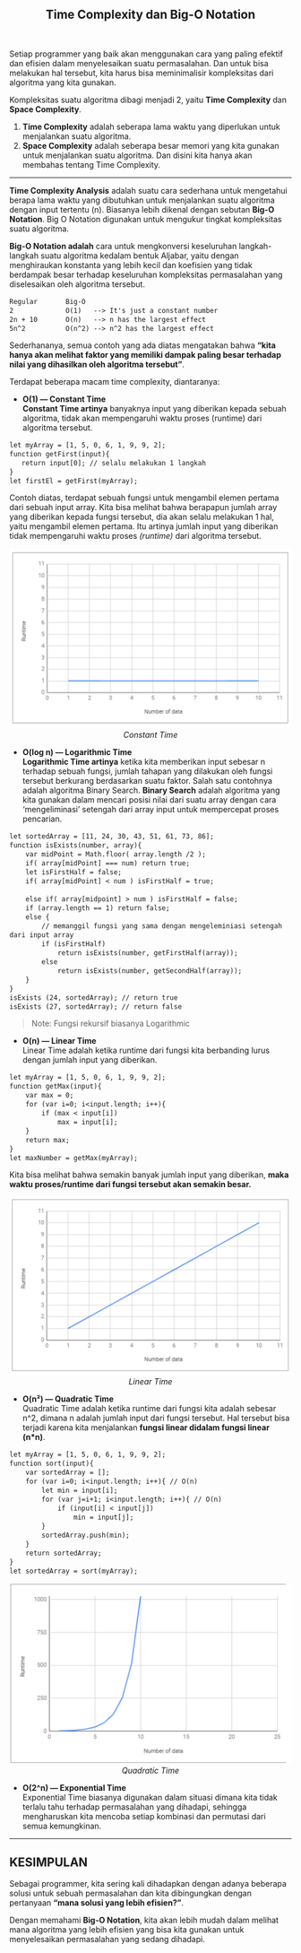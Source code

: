 <h2 align="center"><b>Time Complexity dan Big-O Notation</b></h2>
<br>

Setiap programmer yang baik akan menggunakan cara yang paling efektif dan efisien dalam menyelesaikan suatu permasalahan. Dan untuk bisa melakukan hal tersebut, kita harus bisa meminimalisir kompleksitas dari algoritma yang kita gunakan.<br>

Kompleksitas suatu algoritma dibagi menjadi 2, yaitu __Time Complexity__ dan __Space Complexity__.
1. __Time Complexity__ adalah seberapa lama waktu yang diperlukan untuk menjalankan suatu algoritma.
2. __Space Complexity__ adalah seberapa besar memori yang kita gunakan untuk menjalankan suatu algoritma. Dan disini kita hanya akan membahas tentang Time Complexity.

***
__Time Complexity Analysis__ adalah suatu cara sederhana untuk mengetahui berapa lama waktu yang dibutuhkan untuk menjalankan suatu algoritma dengan input tertentu (n). Biasanya lebih dikenal dengan sebutan __Big-O Notation__. Big O Notation digunakan untuk mengukur tingkat kompleksitas suatu algoritma.<br>

__Big-O Notation adalah__ cara untuk mengkonversi keseluruhan langkah-langkah suatu algoritma kedalam bentuk Aljabar, yaitu dengan menghiraukan konstanta yang lebih kecil dan koefisien yang tidak berdampak besar terhadap keseluruhan kompleksitas permasalahan yang diselesaikan oleh algoritma tersebut.

```
Regular       Big-O
2             O(1)   --> It's just a constant number
2n + 10       O(n)   --> n has the largest effect
5n^2          O(n^2) --> n^2 has the largest effect
```

Sederhananya, semua contoh yang ada diatas mengatakan bahwa __“kita hanya akan melihat faktor yang memiliki dampak paling besar terhadap nilai yang dihasilkan oleh algoritma tersebut”__.

Terdapat beberapa macam time complexity, diantaranya:

* __O(1) — Constant Time__<br>
__Constant Time artinya__ banyaknya input yang diberikan kepada sebuah algoritma, tidak akan mempengaruhi waktu proses (runtime) dari algoritma tersebut.

```
let myArray = [1, 5, 0, 6, 1, 9, 9, 2];
function getFirst(input){
   return input[0]; // selalu melakukan 1 langkah
}
let firstEl = getFirst(myArray);
```

Contoh diatas, terdapat sebuah fungsi untuk mengambil elemen pertama dari sebuah input array. Kita bisa melihat bahwa berapapun jumlah array yang diberikan kepada fungsi tersebut, dia akan selalu melakukan 1 hal, yaitu mengambil elemen pertama. Itu artinya jumlah input yang diberikan tidak mempengaruhi waktu proses _(runtime)_ dari algoritma tersebut.

<center><img src="img/constant-time.png"></center>
<center><i>Constant Time</i></center>


* __O(log n) — Logarithmic Time__<br>
__Logarithmic Time artinya__ ketika kita memberikan input sebesar n terhadap sebuah fungsi, jumlah tahapan yang dilakukan oleh fungsi tersebut berkurang berdasarkan suatu faktor. Salah satu contohnya adalah algoritma Binary Search. __Binary Search__ adalah algoritma yang kita gunakan dalam mencari posisi nilai dari suatu array dengan cara ‘mengeliminasi’ setengah dari array input untuk mempercepat proses pencarian.

```
let sortedArray = [11, 24, 30, 43, 51, 61, 73, 86];
function isExists(number, array){
    var midPoint = Math.floor( array.length /2 );
    if( array[midPoint] === num) return true;
    let isFirstHalf = false;
    if( array[midPoint] < num ) isFirstHalf = true;
  
    else if( array[midpoint] > num ) isFirstHalf = false;
    if (array.length == 1) return false;
    else { 
        // memanggil fungsi yang sama dengan mengeleminiasi setengah dari input array
        if (isFirstHalf) 
            return isExists(number, getFirstHalf(array));
        else 
            return isExists(number, getSecondHalf(array));
    }
}
isExists (24, sortedArray); // return true
isExists (27, sortedArray); // return false
```
> Note: Fungsi rekursif biasanya Logarithmic

* __O(n) — Linear Time__<br>
Linear Time adalah ketika runtime dari fungsi kita berbanding lurus dengan jumlah input yang diberikan.

```
let myArray = [1, 5, 0, 6, 1, 9, 9, 2];
function getMax(input){
    var max = 0;
    for (var i=0; i<input.length; i++){
        if (max < input[i])
            max = input[i];
    }
    return max;
}
let maxNumber = getMax(myArray);
```

Kita bisa melihat bahwa semakin banyak jumlah input yang diberikan, __maka waktu proses/runtime dari fungsi tersebut akan semakin besar.__

<center><img src="img/linear-time.png"></center>
<center><i>Linear Time</i></center>

* __O(n²) — Quadratic Time__<br>
Quadratic Time adalah ketika runtime dari fungsi kita adalah sebesar n^2, dimana n adalah jumlah input dari fungsi tersebut. Hal tersebut bisa terjadi karena kita menjalankan __fungsi linear didalam fungsi linear (n*n)__.

```
let myArray = [1, 5, 0, 6, 1, 9, 9, 2];
function sort(input){
    var sortedArray = [];
    for (var i=0; i<input.length; i++){ // O(n)
        let min = input[i];
        for (var j=i+1; i<input.length; i++){ // O(n)
            if (input[i] < input[j])
                min = input[j];
        }
        sortedArray.push(min);
    }
    return sortedArray;
}
let sortedArray = sort(myArray);
```

<center><img src="img/quadratic-time.png"></center>
<center><i>Quadratic Time</i></center>


* __O(2^n) — Exponential Time__<br>
Exponential Time biasanya digunakan dalam situasi dimana kita tidak terlalu tahu terhadap permasalahan yang dihadapi, sehingga mengharuskan kita mencoba setiap kombinasi dan permutasi dari semua kemungkinan.

***
## KESIMPULAN<br>
Sebagai programmer, kita sering kali dihadapkan dengan adanya beberapa solusi untuk sebuah permasalahan dan kita dibingungkan dengan pertanyaan __“mana solusi yang lebih efisien?”__.

Dengan memahami __Big-O Notation__, kita akan lebih mudah dalam melihat mana algoritma yang lebih efisien yang bisa kita gunakan untuk menyelesaikan permasalahan yang sedang dihadapi.